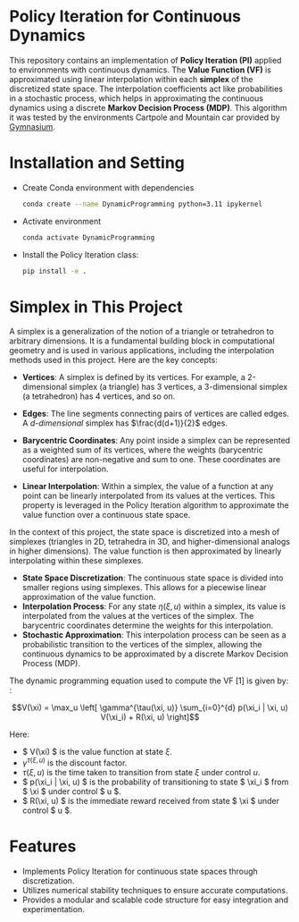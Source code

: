 # Policy Iteration for Continuous Dynamics

This repository contains an implementation of **Policy Iteration (PI)** applied to environments with continuous dynamics.  The **Value Function (VF)** is approximated using linear interpolation within each **simplex** of the discretized state space. The interpolation coefficients act like probabilities in a stochastic process, which helps in approximating the continuous dynamics using a discrete **Markov Decision Process (MDP)**. This algorithm it was tested by the environments Cartpole and Mountain car provided by [Gymnasium](https://github.com/Farama-Foundation/Gymnasium).


# Installation and Setting
- Create Conda environment with dependencies
	``` bash
	conda create --name DynamicProgramming python=3.11 ipykernel
	```
- Activate environment
	``` bash
	conda activate DynamicProgramming
	```
- Install the Policy Iteration class:
	``` bash
	pip install -e .
	```


# Simplex in This Project

A simplex is a generalization of the notion of a triangle or tetrahedron to arbitrary dimensions. It is a fundamental building block in computational geometry and is used in various applications, including the interpolation methods used in this project. Here are the key concepts:

- **Vertices**: A simplex is defined by its vertices. For example, a 2-dimensional simplex (a triangle) has 3 vertices, a 3-dimensional simplex (a tetrahedron) has 4 vertices, and so on.

- **Edges**: The line segments connecting pairs of vertices are called edges. A *d-dimensional* simplex has $\frac{d(d+1)}{2}$ edges.

- **Barycentric Coordinates**: Any point inside a simplex can be represented as a weighted sum of its vertices, where the weights (barycentric coordinates) are non-negative and sum to one. These coordinates are useful for interpolation.

- **Linear Interpolation**: Within a simplex, the value of a function at any point can be linearly interpolated from its values at the vertices. This property is leveraged in the Policy Iteration algorithm to approximate the value function over a continuous state space.


In the context of this project, the state space is discretized into a mesh of simplexes (triangles in 2D, tetrahedra in 3D, and higher-dimensional analogs in higher dimensions). The value function is then approximated by linearly interpolating within these simplexes.

- **State Space Discretization**: The continuous state space is divided into smaller regions using simplexes. This allows for a piecewise linear approximation of the value function.
- **Interpolation Process**: For any state $\eta(\xi,u)$ within a simplex, its value is interpolated from the values at the vertices of the simplex. The barycentric coordinates determine the weights for this interpolation.
- **Stochastic Approximation**: This interpolation process can be seen as a probabilistic transition to the vertices of the simplex, allowing the continuous dynamics to be approximated by a discrete Markov Decision Process (MDP).


The dynamic programming equation used to compute the VF [1] is given by: :

$$V(\xi) = \max_u \left[ \gamma^{\tau(\xi, u)} \sum_{i=0}^{d} p(\xi_i | \xi, u) V(\xi_i) + R(\xi, u) \right]$$ 

Here:

- $ V(\xi) $ is the value function at state $\xi.$
- $\gamma^{\tau(\xi, u)}$ is the discount factor.
- $\tau(\xi, u)$ is the time taken to transition from state $\xi$ under control $u$.
- $ p(\xi_i | \xi, u) $ is the probability of transitioning to state $ \xi_i $ from $ \xi $ under control $ u $.
- $ R(\xi, u) $ is the immediate reward received from state $ \xi $ under control $ u $.


 
# Features
- Implements Policy Iteration for continuous state spaces through discretization.
- Utilizes numerical stability techniques to ensure accurate computations.
- Provides a modular and scalable code structure for easy integration and experimentation.
